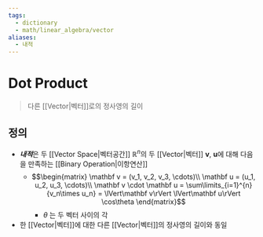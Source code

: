 ```yaml
---
tags:
  - dictionary
  - math/linear_algebra/vector
aliases:
  - 내적
---
```

# Dot Product
> 다른 [[Vector|벡터]]로의 정사영의 길이
## 정의
+ ***내적***은 두 [[Vector Space|벡터공간]] $\mathbb R^n$의 두 [[Vector|벡터]] $\mathbf v$, $\mathbf u$에 대해 다음을 만족하는 [[Binary Operation|이항연산]]
	+ $$\begin{matrix}
			\mathbf v = (v_1, v_2, v_3, \cdots)\\
			\mathbf u = (u_1, u_2, u_3, \cdots)\\
			\mathbf v \cdot \mathbf u = \sum\limits_{i=1}^{n} {v_n\times u_n} = \lVert\mathbf v\rVert \lVert\mathbf u\rVert \cos\theta
			\end{matrix}$$
		+ $\theta$ 는 두 벡터 사이의 각
+ 한 [[Vector|벡터]]에 대한 다른 [[Vector|벡터]]의 정사영의 길이와 동일